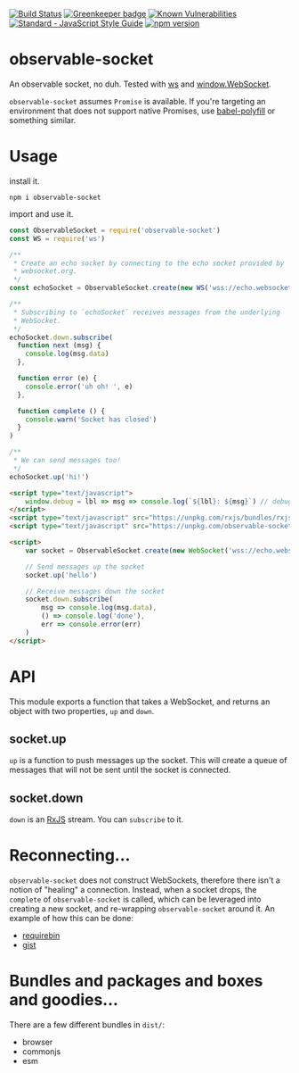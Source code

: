 [![Build Status](https://travis-ci.org/killtheliterate/observable-socket.svg?branch=master)](https://travis-ci.org/killtheliterate/observable-socket)
[![Greenkeeper badge](https://badges.greenkeeper.io/killtheliterate/observable-socket.svg)](https://greenkeeper.io/)
[![Known Vulnerabilities](https://snyk.io/test/github/killtheliterate/observable-socket/badge.svg?targetFile=package.json)](https://snyk.io/test/github/killtheliterate/observable-socket?targetFile=package.json)
[![Standard - JavaScript Style Guide](https://img.shields.io/badge/code%20style-standard-brightgreen.svg)](http://standardjs.com/)
[![npm version](https://img.shields.io/npm/v/observable-socket.svg)](https://www.npmjs.com/package/observable-socket)

# observable-socket

An observable socket, no duh. Tested with
[ws](https://github.com/websockets/ws) and
[window.WebSocket](https://developer.mozilla.org/en-US/docs/Web/API/WebSocket). 

`observable-socket` assumes `Promise` is available. If you're targeting an environment that does not
support native Promises, use
[babel-polyfill](https://babeljs.io/docs/usage/polyfill/) or something
similar.

# Usage

install it.

```shell
npm i observable-socket
```

import and use it.

```javascript
const ObservableSocket = require('observable-socket')
const WS = require('ws')

/**
 * Create an echo socket by connecting to the echo socket provided by
 * websocket.org.
 */
const echoSocket = ObservableSocket.create(new WS('wss://echo.websocket.org'))

/**
 * Subscribing to `echoSocket` receives messages from the underlying
 * WebSocket.
 */
echoSocket.down.subscribe(
  function next (msg) {
    console.log(msg.data)
  },

  function error (e) {
    console.error('uh oh! ', e)
  },

  function complete () {
    console.warn('Socket has closed')
  }
)

/**
 * We can send messages too!
 */
echoSocket.up('hi!')
```

```html
<script type="text/javascript">
    window.debug = lbl => msg => console.log(`${lbl}: ${msg}`) // debug however you like
</script>
<script type="text/javascript" src="https://unpkg.com/rxjs/bundles/rxjs.umd.min.js"></script>
<script type="text/javascript" src="https://unpkg.com/observable-socket@6.0.0/dist/browser.min.js"></script>

<script>
    var socket = ObservableSocket.create(new WebSocket('wss://echo.websocket.org'))

    // Send messages up the socket
    socket.up('hello')

    // Receive messages down the socket
    socket.down.subscribe(
        msg => console.log(msg.data),
        () => console.log('done'),
        err => console.error(err)
    )
</script>
```

# API

This module exports a function that takes a WebSocket, and returns an object
with two properties, `up` and `down`.

## socket.up

`up` is a function to push messages up the socket. This will create
a queue of messages that will not be sent until the socket is connected.

## socket.down

`down` is an [RxJS](https://github.com/ReactiveX/RxJS) stream. You can
`subscribe` to it.

# Reconnecting...

`observable-socket` does not construct WebSockets, therefore there isn't
a notion of "healing" a connection. Instead, when a socket drops, the
`complete` of `observable-socket` is called, which can be leveraged into
creating a new socket, and re-wrapping `observable-socket` around it. An
example of how this can be done:

* [requirebin](http://requirebin.com/?gist=2ec1f61d5404733d6918483730170447)
* [gist](https://gist.github.com/killtheliterate/2ec1f61d5404733d6918483730170447#file-index-js)

# Bundles and packages and boxes and goodies...

There are a few different bundles in `dist/`:

* browser
* commonjs
* esm
